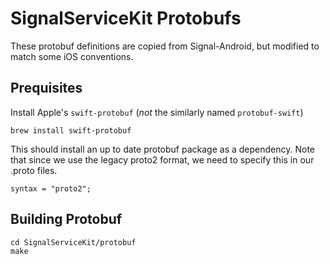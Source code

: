 # SignalServiceKit Protobufs

These protobuf definitions are copied from Signal-Android, but modified
to match some iOS conventions.

## Prequisites

Install Apple's `swift-protobuf` (*not* the similarly named `protobuf-swift`)

    brew install swift-protobuf

This should install an up to date protobuf package as a dependency. Note that
since we use the legacy proto2 format, we need to specify this in our .proto
files.

    syntax = "proto2";

## Building Protobuf

    cd SignalServiceKit/protobuf
    make

